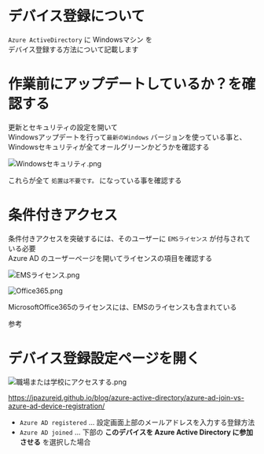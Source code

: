 # デバイス登録について

`Azure ActiveDirectory` に Windowsマシン を  
デバイス登録する方法について記載します

# 作業前にアップデートしているか？を確認する

更新とセキュリティの設定を開いて  
Windowsアップデートを行って`最新のWindows` バージョンを使っている事と、  
Windowsセキュリティが全てオールグリーンかどうかを確認する  

![Windowsセキュリティ.png](https://hexagrimoire.github.io/wiki/image/99_OpeDoc/61d90209b98d2f004a41fcfb.png)

これらが全て `処置は不要です。` になっている事を確認する

# 条件付きアクセス

条件付きアクセスを突破するには、そのユーザーに `EMSライセンス` が付与されている必要  
Azure AD のユーザーページを開いてライセンスの項目を確認する  

![EMSライセンス.png](https://hexagrimoire.github.io/wiki/image/99_OpeDoc/61ba9ab0b98d2f004a41a805.png)

![Office365.png](https://hexagrimoire.github.io/wiki/image/99_OpeDoc/61ba9aa7b98d2f004a41a800.png)

MicrosoftOffice365のライセンスには、EMSのライセンスも含まれている

参考

# デバイス登録設定ページを開く

![職場または学校にアクセスする.png](https://hexagrimoire.github.io/wiki/image/99_OpeDoc/61b16d16b98d2f004a412107.png)

https://jpazureid.github.io/blog/azure-active-directory/azure-ad-join-vs-azure-ad-device-registration/

* `Azure AD registered` ... 設定画面上部のメールアドレスを入力する登録方法
* `Azure AD joined` ... 下部の **このデバイスを Azure Active Directory に参加させる** を選択した場合

